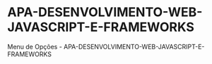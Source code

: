 # APA-DESENVOLVIMENTO-WEB-JAVASCRIPT-E-FRAMEWORKS

Menu de Opções - APA-DESENVOLVIMENTO-WEB-JAVASCRIPT-E-FRAMEWORKS
